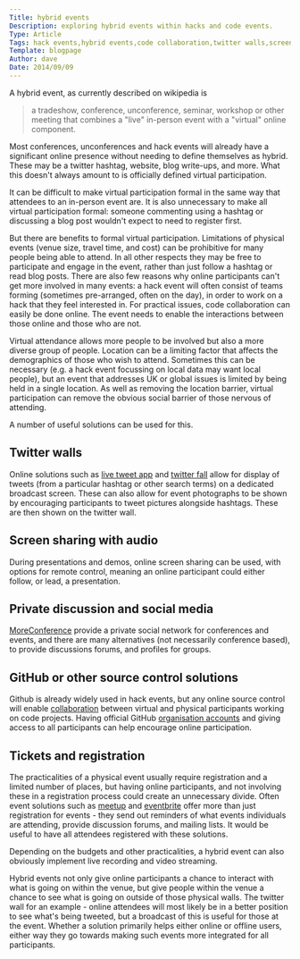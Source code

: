 ```yaml
---
Title: hybrid events
Description: exploring hybrid events within hacks and code events.
Type: Article
Tags: hack events,hybrid events,code collaboration,twitter walls,screen sharing
Template: blogpage
Author: dave
Date: 2014/09/09
---
```


A hybrid event, as currently described on wikipedia is

> a tradeshow, conference, unconference, seminar, workshop or other meeting that combines a "live" in-person event with a "virtual" online component.

Most conferences, unconferences and hack events will already have a significant online presence without needing to define themselves as hybrid.  These may be a twitter hashtag, website, blog write-ups, and more.  What this doesn't always amount to is officially defined virtual participation.

It can be difficult to make virtual participation formal in the same way that attendees to an in-person event are.  It is also unnecessary to make all virtual participation formal: someone commenting using a hashtag or discussing a blog post wouldn't expect to need to register first.

But there are benefits to formal virtual participation.  Limitations of physical events (venue size, travel time, and cost) can be prohibitive for many people being able to attend.  In all other respects they may be free to participate and engage in the event, rather than just follow a hashtag or read blog posts.  There are also few reasons why online participants can't get more involved in many events: a hack event will often consist of teams forming (sometimes pre-arranged, often on the day), in order to work on a hack that they feel interested in.  For practical issues, code collaboration can easily be done online.  The event needs to enable the interactions between those online and those who are not.

Virtual attendance allows more people to be involved but also a more diverse group of people.  Location can be a limiting factor that affects the demographics of those who wish to attend. Sometimes this can be necessary (e.g. a hack event focussing on local data may want local people), but an event that addresses UK or global issues is limited by being held in a single location.  As well as removing the location barrier, virtual participation can remove the obvious social barrier of those nervous of attending.

A number of useful solutions can be used for this.

Twitter walls
-------------

Online solutions such as [live tweet app](https://www.livetweetapp.com/en/) and [twitter fall](http://www.twitterfall.com/) allow for display of tweets (from a particular hashtag or other search terms) on a dedicated broadcast screen. These can also allow for event photographs to be shown by encouraging participants to tweet pictures alongside hashtags.  These are then shown on the twitter wall.

Screen sharing with audio
-------------------------

During presentations and demos, online screen sharing can be used, with options for remote control, meaning an online participant could either follow, or lead, a presentation.

Private discussion and social media
-----------------------------------

[MoreConference](http://www.moreconference.com) provide a private social network for conferences and events, and there are many alternatives (not necessarily conference based), to provide discussions forums, and profiles for groups.

GitHub or other source control solutions
--------------------------------------------

Github is already widely used in hack events, but any online source control will enable [collaboration](https://help.github.com/categories/63/articles) between virtual and physical participants working on code projects.  Having official GitHub [organisation accounts](https://help.github.com/articles/creating-a-new-organization-account) and giving access to all participants can help encourage online participation.

Tickets and registration
------------------------

The practicalities of a physical event usually require registration and a limited number of places, but having online participants, and not involving these in a registration process could create an unnecessary divide.  Often event solutions such as [meetup](http://www.meetup.com/) and [eventbrite](http://www.eventbrite.co.uk/) offer more than just registration for events - they send out reminders of what events individuals are attending, provide discussion forums, and mailing lists.  It would be useful to have all attendees registered with these solutions.

Depending on the budgets and other practicalities, a hybrid event can also obviously implement live recording and video streaming.

Hybrid events not only give online participants a chance to interact with what is going on within the venue, but give people within the venue a chance to see what is going on outside of those physical walls.  The twitter wall for an example - online attendees will most likely be in a better position to see what's being tweeted, but a broadcast of this is useful for those at the event.  Whether a solution primarily helps either online or offline users, either way they go towards making such events more integrated for all participants.